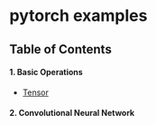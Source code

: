 # pytorch examples

## Table of Contents

#### 1. Basic Operations
* [Tensor](./basic-tensor.ipynb)

#### 2. Convolutional Neural Network
